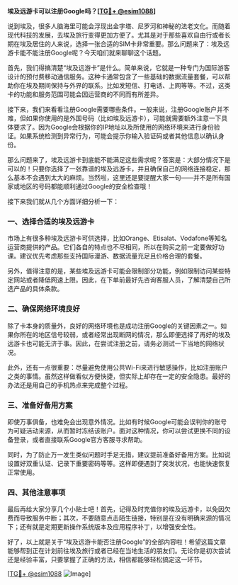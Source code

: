**埃及远游卡可以注册Google吗？[[TG💪+ @esim1088](https://t.me/s/esim1088)]**

说到埃及，很多人脑海里可能会浮现出金字塔、尼罗河和神秘的法老文化。而随着现代科技的发展，去埃及旅行变得更加方便了。尤其是对于那些喜欢自由行或者长期在埃及居住的人来说，选择一张合适的SIM卡非常重要。那么问题来了：埃及远游卡能不能注册Google呢？今天咱们就来聊聊这个话题。

首先，我们得搞清楚“埃及远游卡”是什么。简单来说，它就是一种专门为国际游客设计的预付费移动通信服务。这种卡通常包含了一些基础的数据流量套餐，可以帮助你在埃及期间保持与外界的联系。比如发短信、打电话、上网等等。不过，这类卡的功能和服务范围可能会因运营商的不同而有所差异。

接下来，我们来看看注册Google需要哪些条件。一般来说，注册Google账户并不难，但如果你使用的是外国号码（比如埃及远游卡），可能就需要额外注意一下具体要求了。因为Google会根据你的IP地址以及所使用的网络环境来进行身份验证。如果系统检测到异常行为，可能会提示你输入验证码或者其他信息以确认身份。

那么问题来了，埃及远游卡到底能不能满足这些需求呢？答案是：大部分情况下是可以的！只要你选择了一张靠谱的埃及远游卡，并且确保自己的网络连接稳定，那么基本不会遇到太大的麻烦。当然啦，这里还是要提醒大家一句——并不是所有国家或地区的号码都能顺利通过Google的安全检查哦！

接下来我们就从几个方面详细分析一下：

### **一、选择合适的埃及远游卡**
市场上有很多种埃及远游卡可供选择，比如Orange、Etisalat、Vodafone等知名运营商提供的产品。它们各自的特点也不尽相同，所以在购买之前一定要做好功课。建议优先考虑那些支持国际漫游、数据流量充足且价格合理的套餐。

另外，值得注意的是，某些埃及远游卡可能会限制部分功能，例如限制访问某些特定网站或者降低网速上限。因此，在下单前最好先咨询客服人员，了解清楚自己所选产品的具体条款。

### **二、确保网络环境良好**
除了卡本身的质量外，良好的网络环境也是成功注册Google的关键因素之一。如果你所在的地区信号较弱，或者经常出现断网的情况，那么即便选择了再好的埃及远游卡也可能无济于事。因此，在尝试注册之前，请务必测试一下当地的网络状况。

此外，还有一点很重要：尽量避免使用公共Wi-Fi来进行敏感操作，比如注册账户之类的事情。虽然这样做看似方便快捷，但实际上却存在一定的安全隐患。最好的办法还是用自己的手机热点来完成整个过程。

### **三、准备好备用方案**
即使万事俱备，也难免会出现意外情况。比如有时候Google可能会误判你的账号为可疑活动来源，从而暂时冻结该账户。面对这种情况，你可以尝试更换不同的设备登录，或者直接联系Google官方客服寻求帮助。

同时，为了防止万一发生类似问题时手足无措，建议提前准备好备用方案。比如说设置好双重认证、记录下重要密码等等。这样即便遇到了突发状况，也能快速恢复正常使用。

### **四、其他注意事项**
最后再给大家分享几个小贴士吧！首先，记得及时充值你的埃及远游卡，以免因欠费而导致服务中断；其次，不要随意点击陌生链接，特别是在没有明确来源的情况下；还有就是定期更新操作系统版本及应用程序补丁，以增强安全性。

好了，以上就是关于“埃及远游卡能否注册Google”的全部内容啦！希望这篇文章能够帮到正在计划前往埃及旅行或者已经在当地生活的朋友们。无论你是初次尝试还是经验丰富，只要掌握了正确的方法，相信都能够轻松搞定这一环节。

[[TG💪+ @esim1088](https://t.me/s/esim1088) ![Image](https://i.postimg.cc/4NQfJmqS/Snipaste-2025-05-13-00-14-12.png)]